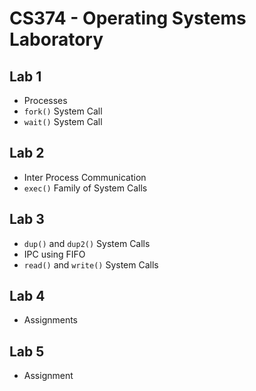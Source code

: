 # CS374 - Operating Systems Laboratory

## Lab 1

- Processes
- `fork()` System Call
- `wait()` System Call

## Lab 2

- Inter Process Communication
- `exec()` Family of System Calls

## Lab 3

- `dup()` and `dup2()` System Calls
- IPC using FIFO
- `read()` and `write()` System Calls

## Lab 4

- Assignments

## Lab 5

- Assignment